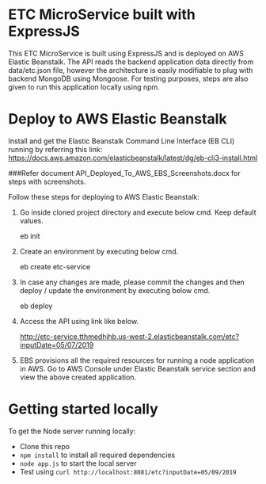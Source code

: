 # ETC MicroService built with ExpressJS

This ETC MicroService is built using ExpressJS and is deployed on AWS Elastic Beanstalk. The API reads the backend application data directly from data/etc.json file, however the architecture is easily modifiable to plug with backend MongoDB using Mongoose. For testing purposes, steps are also given to run this application locally using npm.

# Deploy to AWS Elastic Beanstalk

Install and get the Elastic Beanstalk Command Line Interface (EB CLI) running by referring this link: https://docs.aws.amazon.com/elasticbeanstalk/latest/dg/eb-cli3-install.html
 
###Refer document API_Deployed_To_AWS_EBS_Screenshots.docx for steps with screenshots.

Follow these steps for deploying to AWS  Elastic Beanstalk:

1. Go inside cloned project directory and execute below cmd. Keep default values.
	
	eb init

2. Create an environment by executing below cmd. 
	
	eb create etc-service
	
3. In case any changes are made, please commit the changes and then deploy / update the environment by executing below cmd. 
	
	eb deploy
 
4. Access the API using link like below.
	
	http://etc-service.tthmedhjhb.us-west-2.elasticbeanstalk.com/etc?inputDate=05/07/2019
	
5. EBS provisions all the required resources for running a node application in AWS. Go to AWS Console under Elastic Beanstalk service section and view the above created application.

# Getting started locally

To get the Node server running locally:

- Clone this repo
- `npm install` to install all required dependencies
- `node app.js` to start the local server
- Test using `curl http://localhost:8081/etc?inputDate=05/09/2019`